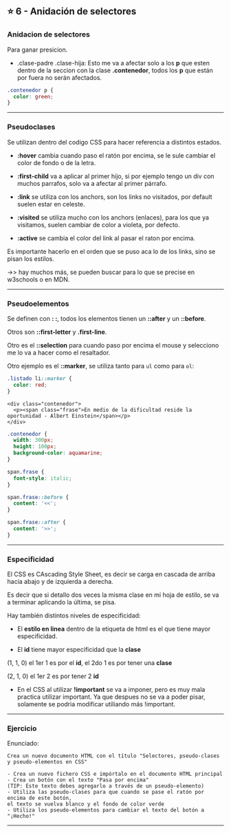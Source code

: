 ## :star: 6 - Anidación de selectores

### Anidacion de selectores


Para ganar presicion.

- .clase-padre .clase-hija: Esto me va a afectar solo a los **p** que esten dentro de la seccion con la clase **.contenedor**, todos los **p** que están por fuera no serán afectados.

```CSS
.contenedor p {
  color: green;
}
```

---

### Pseudoclases

Se utilizan dentro del codigo CSS para hacer referencia a distintos estados.

- **:hover** cambia cuando paso el ratón por encima, se le sule cambiar el color de fondo o de la letra.

- **:first-child** va a aplicar al primer hijo, si por ejemplo tengo un div con muchos parrafos, solo va a afectar al primer párrafo.

- **:link** se utiliza con los anchors, son los links no visitados, por default suelen estar en celeste.

- **:visited** se utiliza mucho con los anchors (enlaces), para los que ya visitamos, suelen cambiar de color a violeta, por defecto.

- **:active** se cambia el color del link al pasar el raton por encima.

Es importante hacerlo en el orden que se puso aca lo de los links, sino se pisan los estilos.

->> hay muchos más, se pueden buscar para lo que se precise en w3schools o en MDN.


---

### Pseudoelementos

Se definen con **: :**, todos los elementos tienen un **::after** y un **::before**.

Otros son **::first-letter** y **.first-line**.

Otro es el **::selection** para cuando paso por encima el mouse y selecciono me lo va a hacer como el resaltador.


Otro ejemplo es el **::marker**, se utiliza tanto para ```ul``` como para ```ol```: 
```CSS
.listado li::marker {
  color: red;
}
```

```
<div class="contenedor">
  <p><span class="frase">En medio de la dificultad reside la oportunidad - Albert Einstein</span></p>
</div>
```

```CSS
.contenedor {
  width: 300px;
  height: 100px;
  background-color: aquamarine;
}

span.frase {
  font-style: italic;
}

span.frase::before {
  content: '<<';
}

span.frase::after {
  content: '>>';
}
```

---

### Especificidad

El CSS es CAscading Style Sheet, es decir se carga en cascada de arriba hacia abajo y de izquierda a derecha.

Es decir que si detallo dos veces la misma clase en mi hoja de estilo, se va a terminar aplicando la última, se pisa.

Hay también distintos niveles de especificidad:

- El **estilo en linea** dentro de la etiqueta de html es el que tiene mayor especificidad.

- El **id** tiene mayor especificidad que la **clase**

(1, 1, 0) el 1er 1 es por el **id**, el 2do 1 es por tener una **clase**

(2, 1, 0) el 1er 2 es por tener 2 **id**

- En el CSS al utilizar **!important** se va a imponer, pero es muy mala practica utilizar important. Ya que despues no se va a poder pisar, solamente se podria modificar utiliando más !important.

---

### Ejercicio

Enunciado:

```
Crea un nuevo documento HTML con el título "Selectores, pseudo-clases y pseudo-elementos en CSS"

- Crea un nuevo fichero CSS e impórtalo en el documento HTML principal
- Crea un botón con el texto "Pasa por encima" 
(TIP: Este texto debes agregarlo a través de un pseudo-elemento)
- Utiliza las pseudo-clases para que cuando se pase el ratón por encima de este botón, 
el texto se vuelva blanco y el fondo de color verde
- Utiliza los pseudo-elementos para cambiar el texto del botón a "¡Hecho!"
```

---